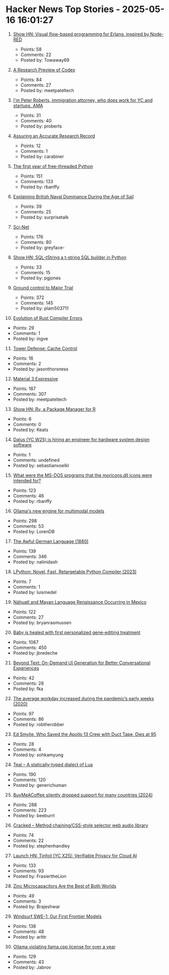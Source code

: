 # Hacker News Top Stories - 2025-05-16 16:01:27

1. [Show HN: Visual flow-based programming for Erlang, inspired by Node-RED](https://github.com/gorenje/erlang-red)
   - Points: 58
   - Comments: 22
   - Posted by: Towaway69

2. [A Research Preview of Codex](https://openai.com/index/introducing-codex/)
   - Points: 84
   - Comments: 27
   - Posted by: meetpateltech

3. [I'm Peter Roberts, immigration attorney, who does work for YC and startups. AMA](undefined)
   - Points: 31
   - Comments: 40
   - Posted by: proberts

4. [Assuring an Accurate Research Record](https://economics.mit.edu/news/assuring-accurate-research-record)
   - Points: 12
   - Comments: 1
   - Posted by: carabiner

5. [The first year of free-threaded Python](https://labs.quansight.org/blog/free-threaded-one-year-recap)
   - Points: 151
   - Comments: 133
   - Posted by: rbanffy

6. [Explaining British Naval Dominance During the Age of Sail](https://www.lesswrong.com/posts/YE4XsvSFJiZkWFtFE/explaining-british-naval-dominance-during-the-age-of-sail)
   - Points: 39
   - Comments: 25
   - Posted by: surprisetalk

7. [Sci-Net](https://sci-hub.se/sci-net)
   - Points: 176
   - Comments: 80
   - Posted by: greyface-

8. [Show HN: SQL-tString a t-string SQL builder in Python](https://github.com/pgjones/sql-tstring)
   - Points: 33
   - Comments: 15
   - Posted by: pgjones

9. [Ground control to Major Trial](https://virtualize.sh/blog/ground-control-to-major-trial/)
   - Points: 372
   - Comments: 145
   - Posted by: plam503711

10. [Evolution of Rust Compiler Errors](https://kobzol.github.io/rust/rustc/2025/05/16/evolution-of-rustc-errors.html)
   - Points: 29
   - Comments: 1
   - Posted by: ingve

11. [Tower Defense: Cache Control](https://www.jasonthorsness.com/26)
   - Points: 16
   - Comments: 2
   - Posted by: jasonthorsness

12. [Material 3 Expressive](https://design.google/library/expressive-material-design-google-research)
   - Points: 187
   - Comments: 307
   - Posted by: meetpateltech

13. [Show HN: Rv, a Package Manager for R](https://github.com/A2-ai/rv)
   - Points: 6
   - Comments: 0
   - Posted by: Keats

14. [Dalus (YC W25) is hiring an engineer for hardware system design software](https://www.ycombinator.com/companies/dalus/jobs/oFjdHjD-founding-software-engineer-1)
   - Points: 1
   - Comments: undefined
   - Posted by: sebastianvoelkl

15. [What were the MS-DOS programs that the moricons.dll icons were intended for?](https://devblogs.microsoft.com/oldnewthing/20250507-00/?p=111157)
   - Points: 123
   - Comments: 46
   - Posted by: rbanffy

16. [Ollama's new engine for multimodal models](https://ollama.com/blog/multimodal-models)
   - Points: 298
   - Comments: 53
   - Posted by: LorenDB

17. [The Awful German Language (1880)](https://faculty.georgetown.edu/jod/texts/twain.german.html)
   - Points: 139
   - Comments: 346
   - Posted by: nalinidash

18. [LPython: Novel, Fast, Retargetable Python Compiler (2023)](https://lpython.org/blog/2023/07/lpython-novel-fast-retargetable-python-compiler/)
   - Points: 7
   - Comments: 1
   - Posted by: luismedel

19. [Náhuatl and Mayan Language Renaissance Occurring in Mexico](https://yucatanmagazine.com/mayan-language-renaissance/)
   - Points: 122
   - Comments: 27
   - Posted by: bryanrasmussen

20. [Baby is healed with first personalized gene-editing treatment](https://www.nytimes.com/2025/05/15/health/gene-editing-personalized-rare-disorders.html)
   - Points: 1067
   - Comments: 450
   - Posted by: jbredeche

21. [Beyond Text: On-Demand UI Generation for Better Conversational Experiences](https://blog.fka.dev/blog/2025-05-16-beyond-text-only-ai-on-demand-ui-generation-for-better-conversational-experiences/)
   - Points: 42
   - Comments: 28
   - Posted by: fka

22. [The average workday increased during the pandemic’s early weeks (2020)](https://www.library.hbs.edu/working-knowledge/you-re-right-you-are-working-longer-and-attending-more-meetings)
   - Points: 97
   - Comments: 86
   - Posted by: robtherobber

23. [Ed Smylie, Who Saved the Apollo 13 Crew with Duct Tape, Dies at 95](https://www.nytimes.com/2025/05/16/science/space/ed-smylie-dead.html)
   - Points: 28
   - Comments: 4
   - Posted by: sohkamyung

24. [Teal – A statically-typed dialect of Lua](https://teal-language.org/)
   - Points: 190
   - Comments: 120
   - Posted by: generichuman

25. [BuyMeACoffee silently dropped support for many countries (2024)](https://zverok.space/blog/2024-08-08-bmac-snafu.html)
   - Points: 288
   - Comments: 223
   - Posted by: beeburrt

26. [Cracked – Method chaining/CSS-style selector web audio library](https://github.com/billorcutt/i_dropped_my_phone_the_screen_cracked)
   - Points: 74
   - Comments: 22
   - Posted by: stephenhandley

27. [Launch HN: Tinfoil (YC X25): Verifiable Privacy for Cloud AI](undefined)
   - Points: 133
   - Comments: 93
   - Posted by: FrasiertheLion

28. [Zinc Microcapacitors Are the Best of Both Worlds](https://spectrum.ieee.org/zinc-microcapacitor)
   - Points: 49
   - Comments: 3
   - Posted by: Brajeshwar

29. [Windsurf SWE-1: Our First Frontier Models](https://windsurf.com/blog/windsurf-wave-9-swe-1)
   - Points: 138
   - Comments: 48
   - Posted by: arittr

30. [Ollama violating llama.cpp license for over a year](https://github.com/ollama/ollama/issues/3185)
   - Points: 129
   - Comments: 43
   - Posted by: Jabrov

